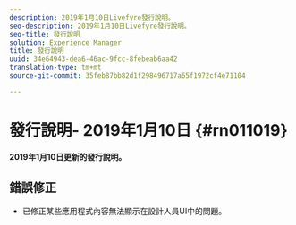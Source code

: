 ```yaml
---
description: 2019年1月10日Livefyre發行說明。
seo-description: 2019年1月10日Livefyre發行說明。
seo-title: 發行說明
solution: Experience Manager
title: 發行說明
uuid: 34e64943-dea6-46ac-9fcc-8febeab6aa42
translation-type: tm+mt
source-git-commit: 35feb87bb82d1f298496717a65f1972cf4e71104

---
```



# 發行說明- 2019年1月10日 {#rn011019}

**2019年1月10日更新的發行說明。**

## 錯誤修正

* 已修正某些應用程式內容無法顯示在設計人員UI中的問題。
